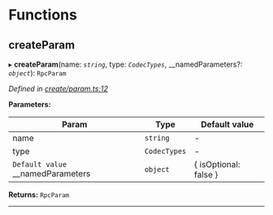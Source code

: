 

# Functions

<a id="createparam"></a>

##  createParam

▸ **createParam**(name: *`string`*, type: *`CodecTypes`*, __namedParameters?: *`object`*): `RpcParam`

*Defined in [create/param.ts:12](https://github.com/polkadot-js/api/blob/ec7b96b/packages/type-jsonrpc/src/create/param.ts#L12)*

**Parameters:**

| Param | Type | Default value |
| ------ | ------ | ------ |
| name | `string` | - |
| type | `CodecTypes` | - |
| `Default value` __namedParameters | `object` |  { isOptional: false } |

**Returns:** `RpcParam`

___

